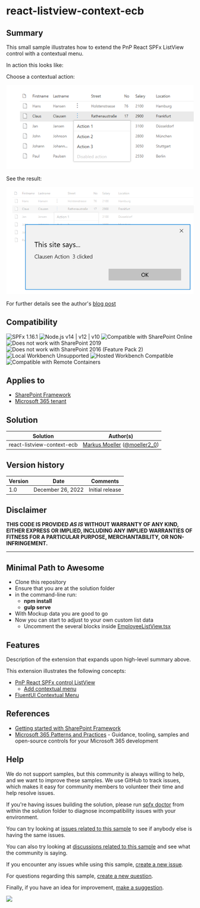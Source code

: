 # react-listview-context-ecb

## Summary

This small sample illustrates how to extend the PnP React SPFx ListView control with a contextual menu.

In action this looks like:

Choose a contextual action:

![Choose a contextual action](./assets/02_employeelistview_ecb3.png)

See the result:

![See the result which action was clicked on which item](./assets/03_employeelistview_ecb_clicked3.png)

For further details see the author's [blog post](https://mmsharepoint.wordpress.com/2018/03/11/extend-pnp-sharepoint-framework-react-listview-control-with-a-context-menu/)


## Compatibility

![SPFx 1.16.1](https://img.shields.io/badge/version-1.16.1-green.svg)
![Node.js v14 | v12 | v10](https://img.shields.io/badge/Node.js-v14%20%7C%20v12%20%7C%20v10-green.svg) 
![Compatible with SharePoint Online](https://img.shields.io/badge/SharePoint%20Online-Compatible-green.svg)
![Does not work with SharePoint 2019](https://img.shields.io/badge/SharePoint%20Server%202019-Incompatible-red.svg "SharePoint Server 2019 requires SPFx 1.4.1 or lower")
![Does not work with SharePoint 2016 (Feature Pack 2)](https://img.shields.io/badge/SharePoint%20Server%202016%20(Feature%20Pack%202)-Incompatible-red.svg "SharePoint Server 2016 Feature Pack 2 requires SPFx 1.1")
![Local Workbench Unsupported](https://img.shields.io/badge/Local%20Workbench-Unsupported-red.svg "Local workbench is no longer available as of SPFx 1.13 and above")
![Hosted Workbench Compatible](https://img.shields.io/badge/Hosted%20Workbench-Compatible-green.svg)
![Compatible with Remote Containers](https://img.shields.io/badge/Remote%20Containers-Compatible-green.svg)

## Applies to

- [SharePoint Framework](https://aka.ms/spfx)
- [Microsoft 365 tenant](https://docs.microsoft.com/en-us/sharepoint/dev/spfx/set-up-your-developer-tenant)


## Solution

Solution|Author(s)
--------|---------
react-listview-context-ecb| [Markus Moeller](https://github.com/mmsharepoint) ([@moeller2_0](http://www.twitter.com/moeller2_0))

## Version history

Version|Date|Comments
-------|----|--------
1.0|December 26, 2022|Initial release

## Disclaimer

**THIS CODE IS PROVIDED *AS IS* WITHOUT WARRANTY OF ANY KIND, EITHER EXPRESS OR IMPLIED, INCLUDING ANY IMPLIED WARRANTIES OF FITNESS FOR A PARTICULAR PURPOSE, MERCHANTABILITY, OR NON-INFRINGEMENT.**


---

## Minimal Path to Awesome

- Clone this repository
- Ensure that you are at the solution folder
- in the command-line run:
  - **npm install**
  - **gulp serve**
- With Mockup data you are good to go
- Now you can start to adjust to your own custom list data
  - Uncomment the several blocks inside [EmployeeListView.tsx](src/webparts/emplopyeeListView/components/EmployeeListView.tsx)

## Features

Description of the extension that expands upon high-level summary above.

This extension illustrates the following concepts:

- [PnP React SPFx control ListView](https://pnp.github.io/sp-dev-fx-controls-react/controls/ListView/)
  - [Add contextual menu](https://pnp.github.io/sp-dev-fx-controls-react/controls/ListView.ContextualMenu/)
- [FluentUI Contextual Menu](https://developer.microsoft.com/en-us/fluentui#/controls/web/contextualmenu)


## References

- [Getting started with SharePoint Framework](https://learn.microsoft.com/en-us/sharepoint/dev/spfx/set-up-your-developer-tenant?WT.mc_id=M365-MVP-5004617)
- [Microsoft 365 Patterns and Practices](https://aka.ms/m365pnp) - Guidance, tooling, samples and open-source controls for your Microsoft 365 development

## Help

We do not support samples, but this community is always willing to help, and we want to improve these samples. We use GitHub to track issues, which makes it easy for  community members to volunteer their time and help resolve issues.

If you're having issues building the solution, please run [spfx doctor](https://pnp.github.io/cli-microsoft365/cmd/spfx/spfx-doctor/) from within the solution folder to diagnose incompatibility issues with your environment.

You can try looking at [issues related to this sample](https://github.com/pnp/sp-dev-fx-webparts/issues?q=label%3A%22sample%3A%20react-taxonomy-file-explorer") to see if anybody else is having the same issues.

You can also try looking at [discussions related to this sample](https://github.com/pnp/sp-dev-fx-webparts/discussions?discussions_q=react-taxonomy-file-explorer) and see what the community is saying.

If you encounter any issues while using this sample, [create a new issue](https://github.com/pnp/sp-dev-fx-webparts/issues/new?assignees=&labels=Needs%3A+Triage+%3Amag%3A%2Ctype%3Abug-suspected%2Csample%3A%20react-taxonomy-file-explorer&template=bug-report.yml&sample=react-taxonomy-file-explorer&authors=@mmsharepoint&title=react-taxonomy-file-explorer%20-%20).

For questions regarding this sample, [create a new question](https://github.com/pnp/sp-dev-fx-webparts/issues/new?assignees=&labels=Needs%3A+Triage+%3Amag%3A%2Ctype%3Aquestion%2Csample%3A%20react-taxonomy-file-explorer&template=question.yml&sample=react-taxonomy-file-explorer&authors=@mmsharepoint&title=react-taxonomy-file-explorer%20-%20).

Finally, if you have an idea for improvement, [make a suggestion](https://github.com/pnp/sp-dev-fx-webparts/issues/new?assignees=&labels=Needs%3A+Triage+%3Amag%3A%2Ctype%3Aenhancement%2Csample%3A%20react-taxonomy-file-explorer&template=suggestion.yml&sample=react-taxonomy-file-explorer&authors=@mmsharepoint&title=react-taxonomy-file-explorer%20-%20).

<img src="https://telemetry.sharepointpnp.com/sp-dev-fx-webparts/samples/react-listview-context-ecb" />
